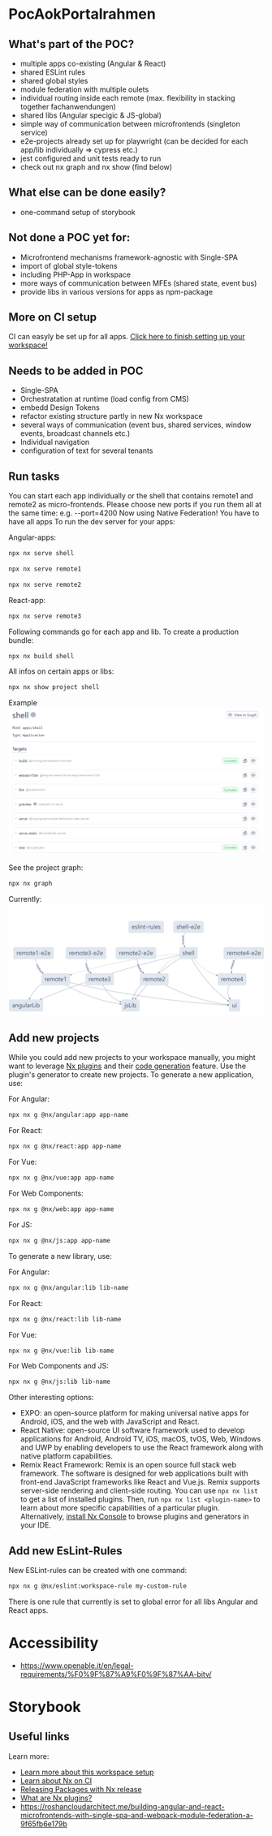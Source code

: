 # PocAokPortalrahmen

## What's part of the POC?
- multiple apps co-existing (Angular & React)
- shared ESLint rules
- shared global styles
- module federation with multiple oulets
- individual routing inside each remote (max. flexibility in stacking together fachanwendungen)
- shared libs (Angular specigic & JS-global)
- simple way of communication between microfrontends (singleton service)
- e2e-projects already set up for playwright (can be decided for each app/lib individually => cypress etc.)
- jest configured and unit tests ready to run
- check out nx graph and nx show (find below)

## What else can be done easily?
- one-command setup of storybook

## Not done a POC yet for:
- Microfrontend mechanisms framework-agnostic with Single-SPA
- import of global style-tokens
- including PHP-App in workspace
- more ways of communication between MFEs (shared state, event bus)
- provide libs in various versions for apps as npm-package

## More on CI setup
CI can easyly be set up for all apps.
[Click here to finish setting up your workspace!](https://cloud.nx.app/connect/v5Hi7HWYpU)

## Needs to be added in POC
- Single-SPA
- Orchestratation at runtime (load config from CMS)
- embedd Design Tokens
- refactor existing structure partly in new Nx workspace
- several ways of communication (event bus, shared services, window events, broadcast channels etc.)
- Individual navigation
- configuration of text for several tenants

## Run tasks
You can start each app individually or the shell that contains remote1 and remote2 as micro-frontends. Please choose new ports if you run them all at the same time: e.g. --port=4200
Now using Native Federation! You have to have all apps 
To run the dev server for your apps:

Angular-apps:
```sh
npx nx serve shell
```
```sh
npx nx serve remote1
```

```sh
npx nx serve remote2
```

React-app:
```sh
npx nx serve remote3
```


Following commands go for each app and lib.
To create a production bundle:
```sh
npx nx build shell
```

All infos on certain apps or libs:

```sh
npx nx show project shell
```
Example
![img_1.png](img_1.png)


See the project graph:
```sh
npx nx graph
```
Currently:
![img.png](img.png)


## Add new projects

While you could add new projects to your workspace manually, you might want to leverage [Nx plugins](https://nx.dev/concepts/nx-plugins?utm_source=nx_project&utm_medium=readme&utm_campaign=nx_projects) and their [code generation](https://nx.dev/features/generate-code?utm_source=nx_project&utm_medium=readme&utm_campaign=nx_projects) feature. 
Use the plugin's generator to create new projects. To generate a new application, use:


For Angular:
```sh
npx nx g @nx/angular:app app-name
```

For React:
```sh
npx nx g @nx/react:app app-name
```

For Vue:
```sh
npx nx g @nx/vue:app app-name
```

For Web Components:
```sh
npx nx g @nx/web:app app-name
```

For JS:
```sh
npx nx g @nx/js:app app-name
```

To generate a new library, use:

For Angular:
```sh
npx nx g @nx/angular:lib lib-name
```

For React:
```sh
npx nx g @nx/react:lib lib-name
```

For Vue:
```sh
npx nx g @nx/vue:lib lib-name
```

For Web Components and JS:
```sh
npx nx g @nx/js:lib lib-name
```
Other interesting options:
- EXPO: an open-source platform for making universal native apps for Android, iOS, and the web with JavaScript and React.
- React Native: open-source UI software framework used to develop applications for Android, Android TV, iOS, macOS, tvOS, Web, Windows and UWP by enabling developers to use the React framework along with native platform capabilities.
- Remix React Framework: Remix is an open source full stack web framework. The software is designed for web applications built with front-end JavaScript frameworks like React and Vue.js. Remix supports server-side rendering and client-side routing.
  You can use `npx nx list` to get a list of installed plugins. Then, run `npx nx list <plugin-name>` to learn about more specific capabilities of a particular plugin. Alternatively, [install Nx Console](https://nx.dev/getting-started/editor-setup?utm_source=nx_project&utm_medium=readme&utm_campaign=nx_projects) to browse plugins and generators in your IDE.

## Add new EsLint-Rules
New ESLint-rules can be created with one command:
```sh
npx nx g @nx/eslint:workspace-rule my-custom-rule
```
There is one rule that currently is set to global error for all libs Angular and React apps.

# Accessibility
- https://www.openable.it/en/legal-requirements/%F0%9F%87%A9%F0%9F%87%AA-bitv/

# Storybook

## Useful links
Learn more:

- [Learn more about this workspace setup](https://nx.dev/getting-started/tutorials/angular-monorepo-tutorial?utm_source=nx_project&amp;utm_medium=readme&amp;utm_campaign=nx_projects)
- [Learn about Nx on CI](https://nx.dev/ci/intro/ci-with-nx?utm_source=nx_project&utm_medium=readme&utm_campaign=nx_projects)
- [Releasing Packages with Nx release](https://nx.dev/features/manage-releases?utm_source=nx_project&utm_medium=readme&utm_campaign=nx_projects)
- [What are Nx plugins?](https://nx.dev/concepts/nx-plugins?utm_source=nx_project&utm_medium=readme&utm_campaign=nx_projects)
- https://roshancloudarchitect.me/building-angular-and-react-microfrontends-with-single-spa-and-webpack-module-federation-a-9f65fb6e179b
